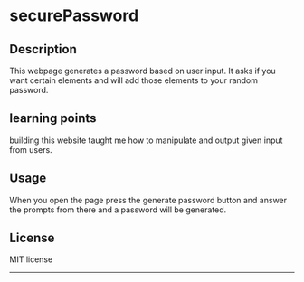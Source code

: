 # securePassword

## Description 
This webpage generates a password based on user input. It asks if you want certain elements and will add those elements to your random password.

## learning points
building this website taught me how to manipulate and output given input from users.


## Usage 

When you open the page press the generate password button and answer the prompts from there and a password will be generated.


## License

MIT license

---
